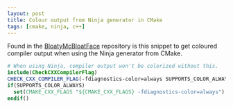 ```yaml
---
layout: post
title: Colour output from Ninja generator in CMake
tags: [cmake, ninja, c++]
---
```


Found in the [BloatyMcBloatFace](https://github.com/google/bloaty/blob/2adf8706bdfa4ae93d43e4f829f53fa7c0983e0e/CMakeLists.txt#L52)
repository is this snippet to get coloured compiler output when using the Ninja
generator from CMake.

```cmake
# When using Ninja, compiler output won't be colorized without this.
include(CheckCXXCompilerFlag)
CHECK_CXX_COMPILER_FLAG(-fdiagnostics-color=always SUPPORTS_COLOR_ALWAYS)
if(SUPPORTS_COLOR_ALWAYS)
  set(CMAKE_CXX_FLAGS "${CMAKE_CXX_FLAGS} -fdiagnostics-color=always")
endif()
```

